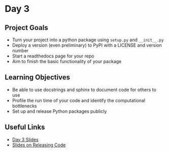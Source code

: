 
# Day 3

## Project Goals

  * Turn your project into a python package using `setup.py` and `__init__.py`
  * Deploy a version (even preliminary) to PyPI with a LICENSE and version number
  * Start a readthedocs page for your repo
  * Aim to finish the basic functionality of your package

## Learning Objectives

  * Be able to use docstrings and sphinx to document code for others to use
  * Profile the run time of your code and identify the computational bottlenecks
  * Set up and release Python packages publicly

## Useful Links

  * [Day 3 Slides](https://docs.google.com/presentation/d/1yL9IwCZztBag5LCMrhwyl_xo8OVx0TVHg8LCRqXb-u8/edit?usp=sharing)
  * [Slides on Releasing Code](https://docs.google.com/presentation/d/1V7mgeZCZ_9-eKKz4yMzAJcyqSCrXNtQUwU_zMVnNk_w/edit?usp=sharing)
